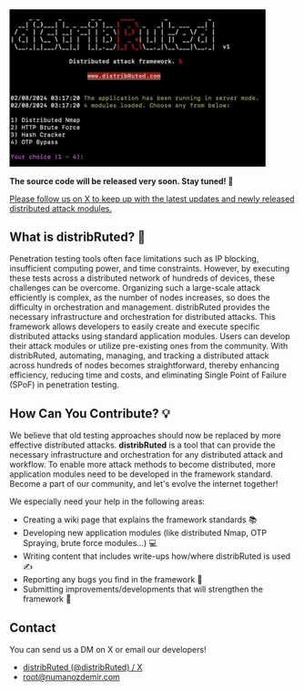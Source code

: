 <img src="../distribRuted.jpg" alt="Alt Text" width="450"/>

**The source code will be released very soon. Stay tuned! 👀**

[Please follow us on X to keep up with the latest updates and newly released distributed attack modules.](https://x.com/distribRuted)

## What is distribRuted? 🤔
Penetration testing tools often face limitations such as IP blocking, insufficient computing power, and time constraints. However, by executing these tests across a distributed network of hundreds of devices, these challenges can be overcome. Organizing such a large-scale attack efficiently is complex, as the number of nodes increases, so does the difficulty in orchestration and management. distribRuted provides the necessary infrastructure and orchestration for distributed attacks. This framework allows developers to easily create and execute specific distributed attacks using standard application modules. Users can develop their attack modules or utilize pre-existing ones from the community. With distribRuted, automating, managing, and tracking a distributed attack across hundreds of nodes becomes straightforward, thereby enhancing efficiency, reducing time and costs, and eliminating Single Point of Failure (SPoF) in penetration testing.


## How Can You Contribute? 💡
We believe that old testing approaches should now be replaced by more effective distributed attacks. **distribRuted** is a tool that can provide the necessary infrastructure and orchestration for any distributed attack and workflow. To enable more attack methods to become distributed, more application modules need to be developed in the framework standard. Become a part of our community, and let's evolve the internet together!

We especially need your help in the following areas:

-   Creating a wiki page that explains the framework standards 📚
-   Developing new application modules (like distributed Nmap, OTP Spraying, brute force modules...) 💻
-   Writing content that includes write-ups how/where distribRuted is used ✍️
-   Reporting any bugs you find in the framework 🐛
-   Submitting improvements/developments that will strengthen the framework 🔧

## Contact
You can send us a DM on X or email our developers!
- [distribRuted (@distribRuted) / X](https://x.com/distribRuted)
- root@numanozdemir.com
